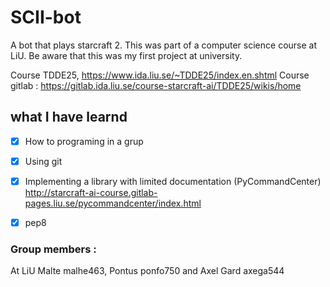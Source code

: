 # SCII-bot

A bot that plays starcraft 2.
This was part of a computer science course at LiU.
Be aware that this was my first project at university.

Course TDDE25, https://www.ida.liu.se/~TDDE25/index.en.shtml
Course gitlab : https://gitlab.ida.liu.se/course-starcraft-ai/TDDE25/wikis/home

## what I have learnd

- [x] How to programing in a grup 
- [x] Using git 
- [x] Implementing a library with limited documentation (PyCommandCenter) http://starcraft-ai-course.gitlab-pages.liu.se/pycommandcenter/index.html
- [x] pep8


### Group members :

At LiU
Malte malhe463, Pontus ponfo750 and Axel Gard axega544
